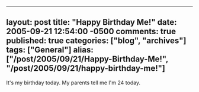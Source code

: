   ---
  layout: post
  title: "Happy Birthday Me!"
  date: 2005-09-21 12:54:00 -0500
  comments: true
  published: true
  categories: ["blog", "archives"]
  tags: ["General"]
  alias: ["/post/2005/09/21/Happy-Birthday-Me!", "/post/2005/09/21/happy-birthday-me!"]
  ---
<!-- more -->
It's my birthday today. My parents tell me I'm 24 today.
